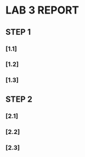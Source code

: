 # LAB 3 REPORT

## STEP 1

### [1.1] 

### [1.2] 

### [1.3] 

## STEP 2

### [2.1] 

### [2.2] 

### [2.3]
